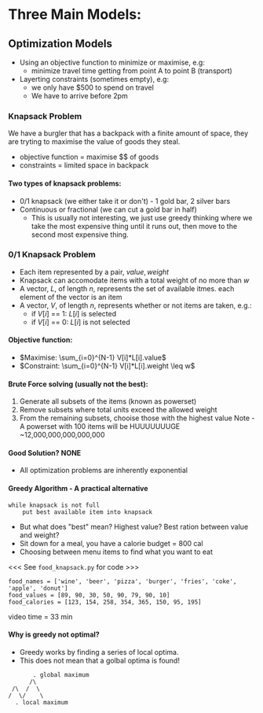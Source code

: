 #  Three Main Models:

## Optimization Models

- Using an objective function to minimize or maximise, e.g:
    - minimize travel time getting from point A to point B (transport)
- Layerting constraints (sometimes empty), e.g:
    - we only have $500 to spend on travel
    - We have to arrive before 2pm

### Knapsack Problem
We have a burgler that has a backpack with a finite amount of space, 
they are tryting to maximise the value of goods they steal.

- objective function = maximise $$ of goods
- constraints = limited space in backpack

#### Two types of knapsack problems:
- 0/1 knapsack (we either take it or don't) - 1 gold bar, 2 silver bars
- Continuous or fractional (we can cut a gold bar in half)
    - This is usually not interesting, we just use greedy thinking where we take the most
    expensive thing until it runs out, then move to the second most expensive thing.

### 0/1 Knapsack Problem
- Each item represented by a pair, $value, weight$
- Knapsack can accomodate items with a total weight of no more than $w$
- A vector, $L$, of length $n$, represents the set of available itmes. each element of the 
vector is an item
- A vector, $V$, of length $n$, represents whether or not items are taken, e.g.:
    - if $V[i]$ == 1: $L[i]$ is selected
    - if $V[i]$ == 0: $L[i]$ is not selected

#### Objective function:
- $Maximise: \sum_{i=0}^{N-1} V[i]*L[i].value$
- $Constraint: \sum_{i=0}^{N-1} V[i]*L[i].weight \leq w$

#### Brute Force solving (usually not the best):
1) Generate all subsets of the items (known as powerset)
2) Remove subsets where total units exceed the allowed weight
3) From the remaining subsets, chooise those with the highest value
Note - A powerset with 100 items will be HUUUUUUUGE ~12,000,000,000,000,000

#### Good Solution? NONE
- All optimization problems are inherently exponential

#### Greedy Algorithm - A practical alternative
```
while knapsack is not full
    put best available item into knapsack
```
- But what does "best" mean? Highest value? Best ration between value and weight?
- Sit down for a meal, you have a calorie budget = 800 cal
- Choosing between menu items to find what you want to eat

<<< See `food_knapsack.py` for code >>>
```
food_names = ['wine', 'beer', 'pizza', 'burger', 'fries', 'coke', 'apple', 'donut']
food_values = [89, 90, 30, 50, 90, 79, 90, 10]
food_calories = [123, 154, 258, 354, 365, 150, 95, 195]
```
video time = 33 min

#### Why is greedy not optimal?
- Greedy works by finding a series of local optima.
- This does not mean that a golbal optima is found!
```
       . global maximum
      /\
 /\  /  \
/  \/    \
  . local maximum
```
